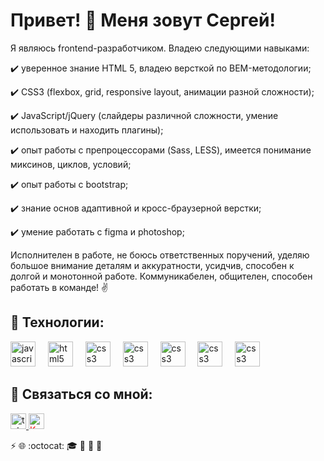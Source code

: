 # Привет! :wave: Меня зовут Сергей!

Я являюсь frontend-разработчиком. Владею следующими навыками:


:heavy_check_mark: уверенное знание HTML 5, владею версткой по BEM-методологии;

:heavy_check_mark: CSS3 (flexbox, grid, responsive layout, анимации разной сложности);

:heavy_check_mark: JavaScript/jQuery (слайдеры различной сложности, умение использовать и находить плагины);

:heavy_check_mark: опыт работы с препроцессорами (Sass, LESS), имеется понимание миксинов, циклов, условий;

:heavy_check_mark: опыт работы с bootstrap;

:heavy_check_mark: знание основ адаптивной и кросс-браузерной верстки;

:heavy_check_mark: умение работать с figma и photoshop; 

  
Исполнителен в работе, не боюсь ответственных поручений, уделяю большое внимание деталям и аккуратности, усидчив, способен к долгой и монотонной работе. Коммуникабелен, общителен, способен работать в команде! :v:



## :wrench: Технологии:

<div align="left">
  <img src="https://cdn.jsdelivr.net/gh/devicons/devicon/icons/javascript/javascript-original.svg" height="40" alt="javascript logo"  />
  <img width="12" />
  <img src="https://cdn.jsdelivr.net/gh/devicons/devicon/icons/html5/html5-original.svg" height="40" alt="html5 logo"  />
  <img width="12" />
  <img src="https://cdn.jsdelivr.net/gh/devicons/devicon/icons/css3/css3-original.svg" height="40" alt="css3 logo"  />
  <img width="12" />
  <img src="https://www.svgrepo.com/show/374067/scss2.svg" height="40" alt="css3 logo"  />
  <img width="12" />
   <img src="https://www.svgrepo.com/show/353498/bootstrap.svg" height="40" alt="css3 logo"  />
  <img width="12" />
  <img src="https://www.svgrepo.com/show/373968/photoshop.svg" height="40" alt="css3 logo"  />
  <img width="12" />
    <img src="https://www.svgrepo.com/show/452202/figma.svg" height="40" alt="css3 logo"  />
  <img width="12" />
</div>




## :email: Связаться со мной:

<div align="left">
    <a href="https://t.me/tehnomaniak07" target="_blank">
    <img src="https://img.shields.io/static/v1?message=Telegram&logo=telegram&label=&color=2CA5E0&logoColor=white&labelColor=&style=for-the-badge" height="25" alt="telegram logo"  />
  </a>
  
  <a href="#" target="_blank" height="25" style="color: red;">
   <img src="https://img.shields.io/badge/Kwork-45322E" height="25" alt="Kwork"  />
  </a>
</div>








:zap:
:globe_with_meridians:
:octocat:
:mortar_board:
:bell:
:bell:
:email:


